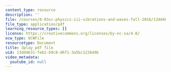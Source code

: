 ```yaml
---
content_type: resource
description: ''
file: /courses/8-03sc-physics-iii-vibrations-and-waves-fall-2016/13dd4631feb2b9c8d6f13a5bc122649b_Ahv7Akj2xs4.pdf
file_type: application/pdf
learning_resource_types: []
license: https://creativecommons.org/licenses/by-nc-sa/4.0/
ocw_type: OCWFile
resourcetype: Document
title: 3play pdf file
uid: 13dd4631-feb2-b9c8-d6f1-3a5bc122649b
video_metadata:
  youtube_id: null
---
```


